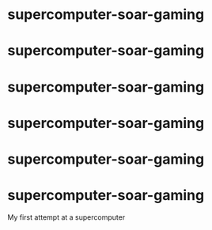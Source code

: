 # supercomputer-soar-gaming
# supercomputer-soar-gaming
# supercomputer-soar-gaming
# supercomputer-soar-gaming
# supercomputer-soar-gaming
# supercomputer-soar-gaming
My first attempt at a supercomputer
